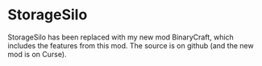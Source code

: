# StorageSilo
StorageSilo has been replaced with my new mod BinaryCraft, which includes the features from this mod. The source is on github (and the new mod is on Curse).
